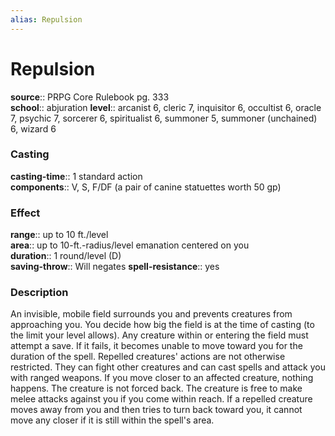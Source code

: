 ```yaml
---
alias: Repulsion
---
```


# Repulsion 

**source**:: PRPG Core Rulebook pg. 333  
**school**:: abjuration
**level**:: arcanist 6, cleric 7, inquisitor 6, occultist 6, oracle 7, psychic 7, sorcerer 6, spiritualist 6, summoner 5, summoner (unchained) 6, wizard 6

### Casting 

**casting-time**:: 1 standard action  
**components**:: V, S, F/DF (a pair of canine statuettes worth 50 gp)

### Effect 

**range**:: up to 10 ft./level  
**area**:: up to 10-ft.-radius/level emanation centered on you  
**duration**:: 1 round/level (D)  
**saving-throw**:: Will negates
**spell-resistance**:: yes

### Description 

An invisible, mobile field surrounds you and prevents creatures from approaching you. You decide how big the field is at the time of casting (to the limit your level allows). Any creature within or entering the field must attempt a save. If it fails, it becomes unable to move toward you for the duration of the spell. Repelled creatures' actions are not otherwise restricted. They can fight other creatures and can cast spells and attack you with ranged weapons. If you move closer to an affected creature, nothing happens. The creature is not forced back. The creature is free to make melee attacks against you if you come within reach. If a repelled creature moves away from you and then tries to turn back toward you, it cannot move any closer if it is still within the spell's area.
